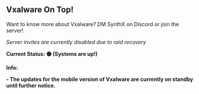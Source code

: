 **Vxalware On Top!**
--------------------------------------------------------------------------
Want to know more about Vxalware? DM SynthX on Discord or join the server!

*Server invites are currently disabled due to raid recovery*

**Current Status: 🟢 (Systems are up!)**

**Info:**

**- The updates for the mobile version of Vxalware are currently on standby until further notice.**
